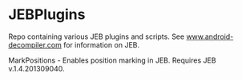 JEBPlugins
==========

Repo containing various JEB plugins and scripts.  See www.android-decompiler.com for information on JEB.

MarkPositions - Enables position marking in JEB.  Requires JEB v.1.4.201309040.
